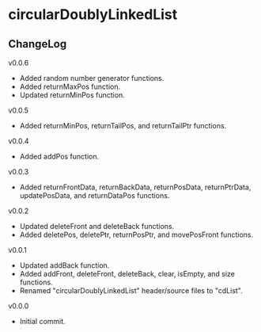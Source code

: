 # circularDoublyLinkedList

## ChangeLog
v0.0.6
- Added random number generator functions.
- Added returnMaxPos function.
- Updated returnMinPos function.

v0.0.5
- Added returnMinPos, returnTailPos, and returnTailPtr functions.

v0.0.4
- Added addPos function.

v0.0.3
- Added returnFrontData, returnBackData, returnPosData, returnPtrData, updatePosData, and returnDataPos functions.

v0.0.2
- Updated deleteFront and deleteBack functions.
- Added deletePos, deletePtr, returnPosPtr, and movePosFront functions.

v0.0.1
- Updated addBack function.
- Added addFront, deleteFront, deleteBack, clear, isEmpty, and size functions.
- Renamed "circularDoublyLinkedList" header/source files to "cdList".

v0.0.0
- Initial commit.